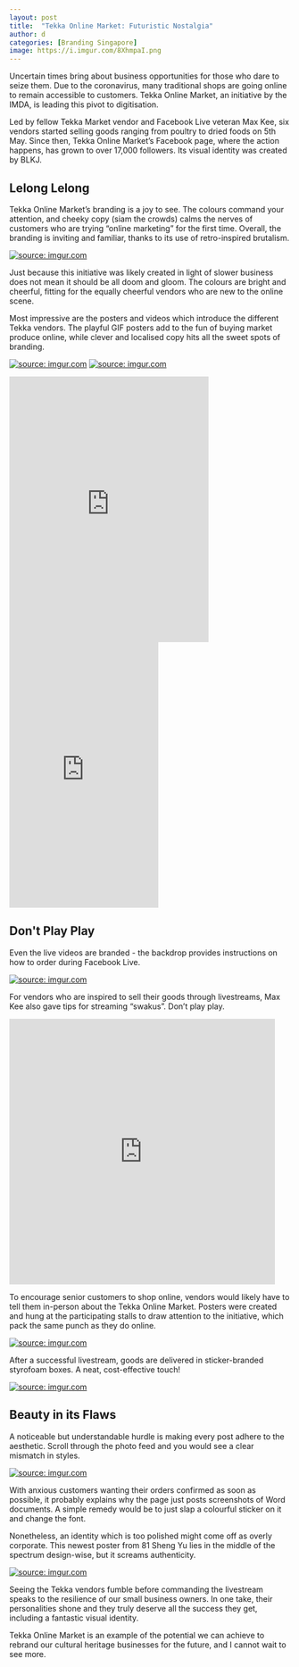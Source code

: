 ```yaml
---
layout: post
title:  "Tekka Online Market: Futuristic Nostalgia"
author: d
categories: [Branding Singapore]
image: https://i.imgur.com/8XhmpaI.png
---
```

Uncertain times bring about business opportunities for those who dare to seize them. Due to the coronavirus, many traditional shops are going online to remain accessible to customers. Tekka Online Market, an initiative by the IMDA, is leading this pivot to digitisation. 

Led by fellow Tekka Market vendor and Facebook Live veteran Max Kee, six vendors started selling goods ranging from poultry to dried foods on 5th May. Since then, Tekka Online Market’s Facebook page, where the action happens, has grown to over 17,000 followers. Its visual identity was created by BLKJ. 

<h2>Lelong Lelong</h2>
Tekka Online Market’s branding is a joy to see. The colours command your attention, and cheeky copy (siam the crowds) calms the nerves of customers who are trying “online marketing” for the first time. Overall, the branding is inviting and familiar, thanks to its use of retro-inspired brutalism. 

<a href="https://imgur.com/XguM5pq"><img src="https://i.imgur.com/XguM5pq.png" title="source: imgur.com" /></a>

Just because this initiative was likely created in light of slower business does not mean it should be all doom and gloom. The colours are bright and cheerful, fitting for the equally cheerful vendors who are new to the online scene. 

Most impressive are the posters and videos which introduce the different Tekka vendors. The playful GIF posters add to the fun of buying market produce online, while clever and localised copy hits all the sweet spots of branding.

<a href="https://imgur.com/5iXusrS"><img src="https://i.imgur.com/5iXusrS.gif" title="source: imgur.com" /></a>
<a href="https://imgur.com/nSJlCNr"><img src="https://i.imgur.com/nSJlCNr.gif" title="source: imgur.com" /></a>

<iframe src="https://www.facebook.com/plugins/video.php?href=https%3A%2F%2Fwww.facebook.com%2FTekkaOnlineMarket%2Fvideos%2F239085013849910%2F&show_text=0&width=357" width="357" height="476" style="border:none;overflow:hidden" scrolling="no" frameborder="0" allowTransparency="true" allowFullScreen="true"></iframe>

<iframe src="https://www.facebook.com/plugins/video.php?href=https%3A%2F%2Fwww.facebook.com%2FTekkaOnlineMarket%2Fvideos%2F832678883906696%2F&show_text=0&width=267" width="267" height="476" style="border:none;overflow:hidden" scrolling="no" frameborder="0" allowTransparency="true" allowFullScreen="true"></iframe>

<h2>Don't Play Play</h2>
Even the live videos are branded - the backdrop provides instructions on how to order during Facebook Live.

<a href="https://imgur.com/Rptjivg"><img src="https://i.imgur.com/Rptjivg.jpg" title="source: imgur.com" /></a>

For vendors who are inspired to sell their goods through livestreams, Max Kee also gave tips for streaming “swakus”. Don’t play play.

<iframe src="https://www.facebook.com/plugins/video.php?href=https%3A%2F%2Fwww.facebook.com%2FTekkaOnlineMarket%2Fvideos%2F3286061001412688%2F&show_text=0&width=476" width="476" height="476" style="border:none;overflow:hidden" scrolling="no" frameborder="0" allowTransparency="true" allowFullScreen="true"></iframe>

To encourage senior customers to shop online, vendors would likely have to tell them in-person about the Tekka Online Market. Posters were created and hung at the participating stalls to draw attention to the initiative, which pack the same punch as they do online.

<a href="https://imgur.com/2AgZwjX"><img src="https://i.imgur.com/2AgZwjX.jpg" title="source: imgur.com" /></a>

After a successful livestream, goods are delivered in sticker-branded styrofoam boxes. A neat, cost-effective touch!

<a href="https://imgur.com/HdiXB96"><img src="https://i.imgur.com/HdiXB96.jpg" title="source: imgur.com" /></a>

<h2>Beauty in its Flaws</h2>
A noticeable but understandable hurdle is making every post adhere to the aesthetic. Scroll through the photo feed and you would see a clear mismatch in styles.

<a href="https://imgur.com/pjTvmC6"><img src="https://i.imgur.com/pjTvmC6.png" title="source: imgur.com" /></a>

With anxious customers wanting their orders confirmed as soon as possible, it probably explains why the page just posts screenshots of Word documents. A simple remedy would be to just slap a colourful sticker on it and change the font.

Nonetheless, an identity which is too polished might come off as overly corporate. This newest poster from 81 Sheng Yu lies in the middle of the spectrum design-wise, but it screams authenticity.

<a href="https://imgur.com/rc1dpDC"><img src="https://i.imgur.com/rc1dpDC.jpg" title="source: imgur.com" /></a>

Seeing the Tekka vendors fumble before commanding the livestream speaks to the resilience of our small business owners. In one take, their personalities shone and they truly deserve all the success they get, including a fantastic visual identity.

Tekka Online Market is an example of the potential we can achieve to rebrand our cultural heritage businesses for the future, and I cannot wait to see more.
